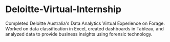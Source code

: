 # Deloitte-Virtual-Internship
Completed Deloitte Australia's Data Analytics Virtual Experience on Forage. Worked on data classification in Excel, created dashboards in Tableau, and analyzed data to provide business insights using forensic technology.
